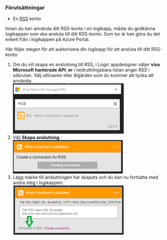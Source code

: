 ### <a name="prerequisites"></a>Förutsättningar
* En [RSS](https://wikipedia.org/wiki/RSS) konto  

Innan du kan använda ditt RSS-konto i en logikapp, måste du godkänna logikappen som ska ansluta till ditt RSS-konto. Som tur är kan göra du det enkelt från i logikappen på Azure Portal.  

Här följer stegen för att auktorisera din logikapp för att ansluta till ditt RSS-konto:  

1. Om du vill skapa en anslutning till RSS, i Logic appdesigner väljer **visa Microsoft hanterade API: er** i nedrullningsbara listan anger *RSS* i sökrutan. Välj utlösaren eller åtgärden som du kommer att tycka att använda:  
   ![RSS-anslutning, skapa steg](./media/connectors-create-api-rss/rss-1.png)  
2. Välj **Skapa anslutning** :  
   ![RSS-anslutning, skapa steg](./media/connectors-create-api-rss/rss-2.png)  
3. Lägg märke till anslutningen har skapats och du kan nu fortsätta med andra steg i logikappen:  
   ![RSS-anslutning, skapa steg](./media/connectors-create-api-rss/rss-3.png)  

